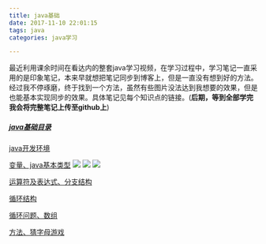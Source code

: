 ```yaml
---
title: java基础
date: 2017-11-10 22:01:15
tags: java
categories: java学习

---
```

最近利用课余时间在看达内的整套java学习视频，在学习过程中，学习笔记一直采用的是印象笔记，本来早就想把笔记同步到博客上，但是一直没有想到好的方法。经过我不停琢磨，终于找到一个方法，虽然有些图片没法达到我想要的效果，但是也能基本实现同步的效果。具体笔记见每个知识点的链接。(**后期，等到全部学完我会将完整笔记上传至github上**)
##### [java基础目录](http://ols4zt49w.bkt.clouddn.com/java%E5%9F%BA%E7%A1%80_index.html)

[java开发环境](http://ols4zt49w.bkt.clouddn.com/java%E5%BC%80%E5%8F%91%E7%8E%AF%E5%A2%83.html)

[变量、java基本类型](http://ols4zt49w.bkt.clouddn.com/%E5%8F%98%E9%87%8F%E3%80%81java%E5%9F%BA%E6%9C%AC%E7%B1%BB%E5%9E%8B.html)
![](http://ols4zt49w.bkt.clouddn.com/Image%20%5B1%5D.png)
![](http://ols4zt49w.bkt.clouddn.com/Image%20%5B2%5D.png)
![](http://ols4zt49w.bkt.clouddn.com/Image.png)

[运算符及表达式、分支结构](http://ols4zt49w.bkt.clouddn.com/%E8%BF%90%E7%AE%97%E7%AC%A6%E5%8F%8A%E8%A1%A8%E8%BE%BE%E5%BC%8F%E3%80%81%E5%88%86%E6%94%AF%E7%BB%93%E6%9E%84.html)

[循环结构](http://ols4zt49w.bkt.clouddn.com/%E5%BE%AA%E7%8E%AF%E7%BB%93%E6%9E%84.html)

[循环问题、数组](http://ols4zt49w.bkt.clouddn.com/%E5%BE%AA%E7%8E%AF%E9%97%AE%E9%A2%98%E3%80%81%E6%95%B0%E7%BB%84.html)

[方法、猜字母游戏](http://ols4zt49w.bkt.clouddn.com/%E6%96%B9%E6%B3%95%E3%80%81%E7%8C%9C%E5%AD%97%E6%AF%8D%E6%B8%B8%E6%88%8F.html)
